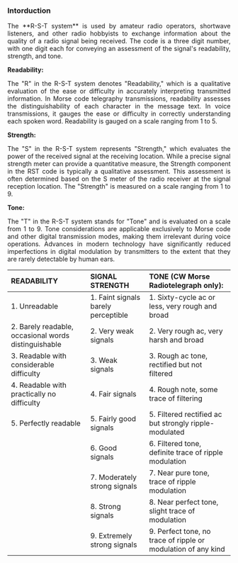 ### Intorduction
<p style="text-align: justify;">The **R-S-T system** is used by amateur radio operators, shortwave listeners, and other radio hobbyists to exchange information about the quality of a radio signal being received. The code is a three digit number, with one digit each for conveying an assessment of the signal's readability, strength, and tone.</p>


**Readability:**
<p style="text-align: justify;">The "R" in the R-S-T system denotes "Readability," which is a qualitative evaluation of the ease or difficulty in accurately interpreting transmitted information. In Morse code telegraphy transmissions, readability assesses the distinguishability of each character in the message text. In voice transmissions, it gauges the ease or difficulty in correctly understanding each spoken word. Readability is gauged on a scale ranging from 1 to 5.</p>

**Strength:**
<p style="text-align: justify;">The "S" in the R-S-T system represents "Strength," which evaluates the power of the received signal at the receiving location. While a precise signal strength meter can provide a quantitative measure, the Strength component in the RST code is typically a qualitative assessment. This assessment is often determined based on the S meter of the radio receiver at the signal reception location. The "Strength" is measured on a scale ranging from 1 to 9.</p>

**Tone:**
<p style="text-align: justify;">The "T" in the R-S-T system stands for "Tone" and is evaluated on a scale from 1 to 9. Tone considerations are applicable exclusively to Morse code and other digital transmission modes, making them irrelevant during voice operations. Advances in modern technology have significantly reduced imperfections in digital modulation by transmitters to the extent that they are rarely detectable by human ears.</p>

|  READABILITY                                       |  SIGNAL STRENGTH                   |  TONE  (CW Morse Radiotelegraph only):                       |
|:---                                                |:---                                |:---                                                          |
|1. Unreadable                                       |1. Faint signals barely perceptible |1. Sixty-cycle ac or less, very rough and broad               |
|2. Barely readable, occasional words distinguishable|2. Very weak signals                |2. Very rough ac, very harsh and broad                        |
|3. Readable with considerable difficulty            |3. Weak signals                     |3. Rough ac tone, rectified but not filtered                  |
|4. Readable with practically no difficulty          |4. Fair signals                     |4. Rough note, some trace of filtering                        |
|5. Perfectly readable                               |5. Fairly good signals              |5. Filtered rectified ac but strongly ripple-modulated        |
|                                                    |6. Good signals                     |6. Filtered tone, definite trace of ripple modulation         |
|                                                    |7. Moderately strong signals        |7. Near pure tone, trace of ripple modulation                 |
|                                                    |8. Strong signals                   |8. Near perfect tone, slight trace of modulation              |
|                                                    |9. Extremely strong signals         |9. Perfect tone, no trace of ripple or modulation of any kind |

